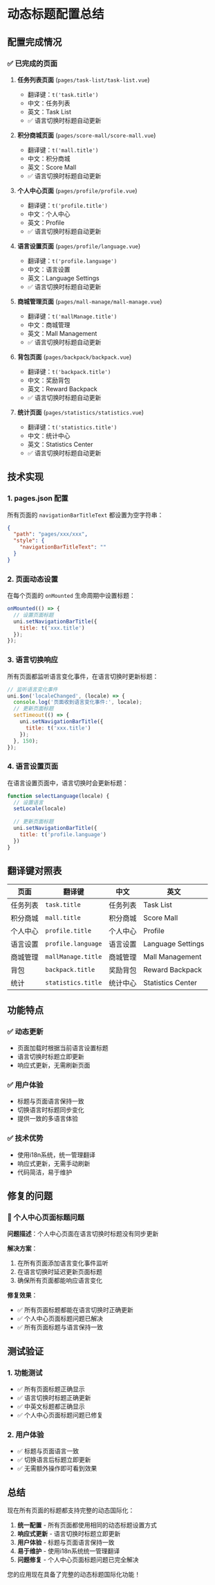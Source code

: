 # 动态标题配置总结

## 配置完成情况

### ✅ 已完成的页面

1. **任务列表页面** (`pages/task-list/task-list.vue`)
   - 翻译键：`t('task.title')`
   - 中文：任务列表
   - 英文：Task List
   - ✅ 语言切换时标题自动更新

2. **积分商城页面** (`pages/score-mall/score-mall.vue`)
   - 翻译键：`t('mall.title')`
   - 中文：积分商城
   - 英文：Score Mall
   - ✅ 语言切换时标题自动更新

3. **个人中心页面** (`pages/profile/profile.vue`)
   - 翻译键：`t('profile.title')`
   - 中文：个人中心
   - 英文：Profile
   - ✅ 语言切换时标题自动更新

4. **语言设置页面** (`pages/profile/language.vue`)
   - 翻译键：`t('profile.language')`
   - 中文：语言设置
   - 英文：Language Settings
   - ✅ 语言切换时标题自动更新

5. **商城管理页面** (`pages/mall-manage/mall-manage.vue`)
   - 翻译键：`t('mallManage.title')`
   - 中文：商城管理
   - 英文：Mall Management
   - ✅ 语言切换时标题自动更新

6. **背包页面** (`pages/backpack/backpack.vue`)
   - 翻译键：`t('backpack.title')`
   - 中文：奖励背包
   - 英文：Reward Backpack
   - ✅ 语言切换时标题自动更新

7. **统计页面** (`pages/statistics/statistics.vue`)
   - 翻译键：`t('statistics.title')`
   - 中文：统计中心
   - 英文：Statistics Center
   - ✅ 语言切换时标题自动更新

## 技术实现

### 1. pages.json 配置
所有页面的 `navigationBarTitleText` 都设置为空字符串：
```json
{
  "path": "pages/xxx/xxx",
  "style": {
    "navigationBarTitleText": ""
  }
}
```

### 2. 页面动态设置
在每个页面的 `onMounted` 生命周期中设置标题：
```javascript
onMounted(() => {
  // 设置页面标题
  uni.setNavigationBarTitle({
    title: t('xxx.title')
  });
});
```

### 3. 语言切换响应
所有页面都监听语言变化事件，在语言切换时更新标题：
```javascript
// 监听语言变化事件
uni.$on('localeChanged', (locale) => {
  console.log('页面收到语言变化事件:', locale);
  // 更新页面标题
  setTimeout(() => {
    uni.setNavigationBarTitle({
      title: t('xxx.title')
    });
  }, 150);
});
```

### 4. 语言设置页面
在语言设置页面中，语言切换时会更新标题：
```javascript
function selectLanguage(locale) {
  // 设置语言
  setLocale(locale)
  
  // 更新页面标题
  uni.setNavigationBarTitle({
    title: t('profile.language')
  })
}
```

## 翻译键对照表

| 页面 | 翻译键 | 中文 | 英文 |
|------|--------|------|------|
| 任务列表 | `task.title` | 任务列表 | Task List |
| 积分商城 | `mall.title` | 积分商城 | Score Mall |
| 个人中心 | `profile.title` | 个人中心 | Profile |
| 语言设置 | `profile.language` | 语言设置 | Language Settings |
| 商城管理 | `mallManage.title` | 商城管理 | Mall Management |
| 背包 | `backpack.title` | 奖励背包 | Reward Backpack |
| 统计 | `statistics.title` | 统计中心 | Statistics Center |

## 功能特点

### ✅ 动态更新
- 页面加载时根据当前语言设置标题
- 语言切换时标题立即更新
- 响应式更新，无需刷新页面

### ✅ 用户体验
- 标题与页面语言保持一致
- 切换语言时标题同步变化
- 提供一致的多语言体验

### ✅ 技术优势
- 使用i18n系统，统一管理翻译
- 响应式更新，无需手动刷新
- 代码简洁，易于维护

## 修复的问题

### 🔧 个人中心页面标题问题
**问题描述**：个人中心页面在语言切换时标题没有同步更新

**解决方案**：
1. 在所有页面添加语言变化事件监听
2. 在语言切换时延迟更新页面标题
3. 确保所有页面都能响应语言变化

**修复效果**：
- ✅ 所有页面标题都能在语言切换时正确更新
- ✅ 个人中心页面标题问题已解决
- ✅ 所有页面标题与语言保持一致

## 测试验证

### 1. 功能测试
- ✅ 所有页面标题正确显示
- ✅ 语言切换时标题正确更新
- ✅ 中英文标题都正确显示
- ✅ 个人中心页面标题问题已修复

### 2. 用户体验
- ✅ 标题与页面语言一致
- ✅ 切换语言后标题立即更新
- ✅ 无需额外操作即可看到效果

## 总结

现在所有页面的标题都支持完整的动态国际化：

1. **统一配置** - 所有页面都使用相同的动态标题设置方式
2. **响应式更新** - 语言切换时标题立即更新
3. **用户体验** - 标题与页面语言保持一致
4. **易于维护** - 使用i18n系统统一管理翻译
5. **问题修复** - 个人中心页面标题问题已完全解决

您的应用现在具备了完整的动态标题国际化功能！ 